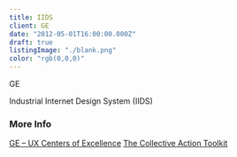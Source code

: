 ```yaml
---
title: IIDS
client: GE
date: "2012-05-01T16:00:00.000Z"
draft: true
listingImage: "./blank.png"
color: "rgb(0,0,0)"
---
```


GE

Industrial Internet Design System (IIDS)

### More Info

[GE – UX Centers of Excellence](https://www.frogdesign.com/portfolio/ge-ux-centers-of-excellence)
[The Collective Action
Toolkit](https://www.frogdesign.com/work/frog-collective-action-toolkit)
